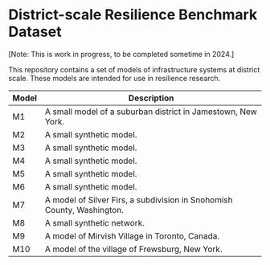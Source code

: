 # District-scale Resilience Benchmark Dataset

[Note: This is work in progress, to be completed sometime in 2024.]

This repository contains a set of models of infrastructure systems at district scale. These models are intended for use in resilience research.

| Model  | Description |
| ------------- | ------------- |
|M1 | A small model of a suburban district in Jamestown, New York. |
|M2|  A small synthetic model.|
|M3 | A small synthetic model. |
|M4|  A small synthetic model.|
|M5|  A small synthetic model.|
|M6|  A small synthetic model.|
|M7|  A model of Silver Firs, a subdivision in Snohomish County, Washington.|
|M8|  A small synthetic network.|
|M9|  A model of Mirvish Village in Toronto, Canada.|
|M10| A model of the village of Frewsburg, New York. |
